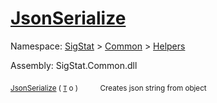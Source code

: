 # [JsonSerialize](./SerializationHelper-100664031.md)

Namespace: [SigStat]() > [Common](./../../README.md) > [Helpers](./../README.md)

Assembly: SigStat.Common.dll

<sub>[JsonSerialize](./SerializationHelper-100664031.md) ( [`T`](./SerializationHelper-100664031.md) o )</sub>&nbsp;&nbsp;&nbsp;&nbsp;&nbsp;&nbsp;&nbsp;&nbsp;&nbsp;<sub>Creates json string from object</sub>
